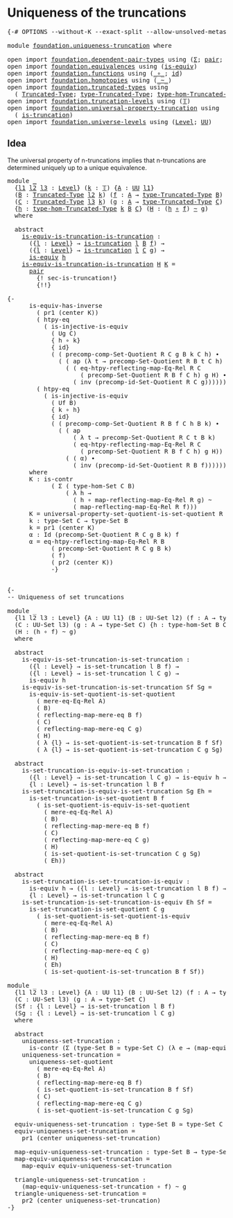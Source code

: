 # Uniqueness of the truncations

<pre class="Agda"><a id="42" class="Symbol">{-#</a> <a id="46" class="Keyword">OPTIONS</a> <a id="54" class="Pragma">--without-K</a> <a id="66" class="Pragma">--exact-split</a> <a id="80" class="Pragma">--allow-unsolved-metas</a> <a id="103" class="Symbol">#-}</a>

<a id="108" class="Keyword">module</a> <a id="115" href="foundation.uniqueness-truncation.html" class="Module">foundation.uniqueness-truncation</a> <a id="148" class="Keyword">where</a>

<a id="155" class="Keyword">open</a> <a id="160" class="Keyword">import</a> <a id="167" href="foundation.dependent-pair-types.html" class="Module">foundation.dependent-pair-types</a> <a id="199" class="Keyword">using</a> <a id="205" class="Symbol">(</a><a id="206" href="foundation-core.dependent-pair-types.html#502" class="Record">Σ</a><a id="207" class="Symbol">;</a> <a id="209" href="foundation-core.dependent-pair-types.html#575" class="InductiveConstructor">pair</a><a id="213" class="Symbol">;</a> <a id="215" href="foundation-core.dependent-pair-types.html#592" class="Field">pr1</a><a id="218" class="Symbol">;</a> <a id="220" href="foundation-core.dependent-pair-types.html#604" class="Field">pr2</a><a id="223" class="Symbol">)</a>
<a id="225" class="Keyword">open</a> <a id="230" class="Keyword">import</a> <a id="237" href="foundation.equivalences.html" class="Module">foundation.equivalences</a> <a id="261" class="Keyword">using</a> <a id="267" class="Symbol">(</a><a id="268" href="foundation-core.equivalences.html#1542" class="Function">is-equiv</a><a id="276" class="Symbol">)</a>
<a id="278" class="Keyword">open</a> <a id="283" class="Keyword">import</a> <a id="290" href="foundation.functions.html" class="Module">foundation.functions</a> <a id="311" class="Keyword">using</a> <a id="317" class="Symbol">(</a><a id="318" href="foundation-core.functions.html#407" class="Function Operator">_∘_</a><a id="321" class="Symbol">;</a> <a id="323" href="foundation-core.functions.html#309" class="Function">id</a><a id="325" class="Symbol">)</a>
<a id="327" class="Keyword">open</a> <a id="332" class="Keyword">import</a> <a id="339" href="foundation.homotopies.html" class="Module">foundation.homotopies</a> <a id="361" class="Keyword">using</a> <a id="367" class="Symbol">(</a><a id="368" href="foundation-core.homotopies.html#545" class="Function Operator">_~_</a><a id="371" class="Symbol">)</a>
<a id="373" class="Keyword">open</a> <a id="378" class="Keyword">import</a> <a id="385" href="foundation.truncated-types.html" class="Module">foundation.truncated-types</a> <a id="412" class="Keyword">using</a>
  <a id="420" class="Symbol">(</a> <a id="422" href="foundation-core.truncated-types.html#1912" class="Function">Truncated-Type</a><a id="436" class="Symbol">;</a> <a id="438" href="foundation-core.truncated-types.html#2047" class="Function">type-Truncated-Type</a><a id="457" class="Symbol">;</a> <a id="459" href="foundation-core.truncated-types.html#10684" class="Function">type-hom-Truncated-Type</a><a id="482" class="Symbol">)</a>
<a id="484" class="Keyword">open</a> <a id="489" class="Keyword">import</a> <a id="496" href="foundation.truncation-levels.html" class="Module">foundation.truncation-levels</a> <a id="525" class="Keyword">using</a> <a id="531" class="Symbol">(</a><a id="532" href="foundation-core.truncation-levels.html#382" class="Datatype">𝕋</a><a id="533" class="Symbol">)</a>
<a id="535" class="Keyword">open</a> <a id="540" class="Keyword">import</a> <a id="547" href="foundation.universal-property-truncation.html" class="Module">foundation.universal-property-truncation</a> <a id="588" class="Keyword">using</a>
  <a id="596" class="Symbol">(</a> <a id="598" href="foundation.universal-property-truncation.html#1970" class="Function">is-truncation</a><a id="611" class="Symbol">)</a>
<a id="613" class="Keyword">open</a> <a id="618" class="Keyword">import</a> <a id="625" href="foundation.universe-levels.html" class="Module">foundation.universe-levels</a> <a id="652" class="Keyword">using</a> <a id="658" class="Symbol">(</a><a id="659" href="Agda.Primitive.html#597" class="Postulate">Level</a><a id="664" class="Symbol">;</a> <a id="666" href="foundation-core.universe-levels.html#222" class="Primitive">UU</a><a id="668" class="Symbol">)</a>
</pre>
## Idea

The universal property of n-truncations implies that n-truncations are determined uniquely up to a unique equivalence.

<pre class="Agda"><a id="812" class="Keyword">module</a> <a id="819" href="foundation.uniqueness-truncation.html#819" class="Module">_</a>
  <a id="823" class="Symbol">{</a><a id="824" href="foundation.uniqueness-truncation.html#824" class="Bound">l1</a> <a id="827" href="foundation.uniqueness-truncation.html#827" class="Bound">l2</a> <a id="830" href="foundation.uniqueness-truncation.html#830" class="Bound">l3</a> <a id="833" class="Symbol">:</a> <a id="835" href="Agda.Primitive.html#597" class="Postulate">Level</a><a id="840" class="Symbol">}</a> <a id="842" class="Symbol">(</a><a id="843" href="foundation.uniqueness-truncation.html#843" class="Bound">k</a> <a id="845" class="Symbol">:</a> <a id="847" href="foundation-core.truncation-levels.html#382" class="Datatype">𝕋</a><a id="848" class="Symbol">)</a> <a id="850" class="Symbol">{</a><a id="851" href="foundation.uniqueness-truncation.html#851" class="Bound">A</a> <a id="853" class="Symbol">:</a> <a id="855" href="foundation-core.universe-levels.html#222" class="Primitive">UU</a> <a id="858" href="foundation.uniqueness-truncation.html#824" class="Bound">l1</a><a id="860" class="Symbol">}</a>
  <a id="864" class="Symbol">(</a><a id="865" href="foundation.uniqueness-truncation.html#865" class="Bound">B</a> <a id="867" class="Symbol">:</a> <a id="869" href="foundation-core.truncated-types.html#1912" class="Function">Truncated-Type</a> <a id="884" href="foundation.uniqueness-truncation.html#827" class="Bound">l2</a> <a id="887" href="foundation.uniqueness-truncation.html#843" class="Bound">k</a><a id="888" class="Symbol">)</a> <a id="890" class="Symbol">(</a><a id="891" href="foundation.uniqueness-truncation.html#891" class="Bound">f</a> <a id="893" class="Symbol">:</a> <a id="895" href="foundation.uniqueness-truncation.html#851" class="Bound">A</a> <a id="897" class="Symbol">→</a> <a id="899" href="foundation-core.truncated-types.html#2047" class="Function">type-Truncated-Type</a> <a id="919" href="foundation.uniqueness-truncation.html#865" class="Bound">B</a><a id="920" class="Symbol">)</a>
  <a id="924" class="Symbol">(</a><a id="925" href="foundation.uniqueness-truncation.html#925" class="Bound">C</a> <a id="927" class="Symbol">:</a> <a id="929" href="foundation-core.truncated-types.html#1912" class="Function">Truncated-Type</a> <a id="944" href="foundation.uniqueness-truncation.html#830" class="Bound">l3</a> <a id="947" href="foundation.uniqueness-truncation.html#843" class="Bound">k</a><a id="948" class="Symbol">)</a> <a id="950" class="Symbol">(</a><a id="951" href="foundation.uniqueness-truncation.html#951" class="Bound">g</a> <a id="953" class="Symbol">:</a> <a id="955" href="foundation.uniqueness-truncation.html#851" class="Bound">A</a> <a id="957" class="Symbol">→</a> <a id="959" href="foundation-core.truncated-types.html#2047" class="Function">type-Truncated-Type</a> <a id="979" href="foundation.uniqueness-truncation.html#925" class="Bound">C</a><a id="980" class="Symbol">)</a>
  <a id="984" class="Symbol">{</a><a id="985" href="foundation.uniqueness-truncation.html#985" class="Bound">h</a> <a id="987" class="Symbol">:</a> <a id="989" href="foundation-core.truncated-types.html#10684" class="Function">type-hom-Truncated-Type</a> <a id="1013" href="foundation.uniqueness-truncation.html#843" class="Bound">k</a> <a id="1015" href="foundation.uniqueness-truncation.html#865" class="Bound">B</a> <a id="1017" href="foundation.uniqueness-truncation.html#925" class="Bound">C</a><a id="1018" class="Symbol">}</a> <a id="1020" class="Symbol">(</a><a id="1021" href="foundation.uniqueness-truncation.html#1021" class="Bound">H</a> <a id="1023" class="Symbol">:</a> <a id="1025" class="Symbol">(</a><a id="1026" href="foundation.uniqueness-truncation.html#985" class="Bound">h</a> <a id="1028" href="foundation-core.functions.html#407" class="Function Operator">∘</a> <a id="1030" href="foundation.uniqueness-truncation.html#891" class="Bound">f</a><a id="1031" class="Symbol">)</a> <a id="1033" href="foundation-core.homotopies.html#545" class="Function Operator">~</a> <a id="1035" href="foundation.uniqueness-truncation.html#951" class="Bound">g</a><a id="1036" class="Symbol">)</a>
  <a id="1040" class="Keyword">where</a>

  <a id="1049" class="Keyword">abstract</a>
    <a id="1062" href="foundation.uniqueness-truncation.html#1062" class="Function">is-equiv-is-truncation-is-truncation</a> <a id="1099" class="Symbol">:</a>
      <a id="1107" class="Symbol">({</a><a id="1109" href="foundation.uniqueness-truncation.html#1109" class="Bound">l</a> <a id="1111" class="Symbol">:</a> <a id="1113" href="Agda.Primitive.html#597" class="Postulate">Level</a><a id="1118" class="Symbol">}</a> <a id="1120" class="Symbol">→</a> <a id="1122" href="foundation.universal-property-truncation.html#1970" class="Function">is-truncation</a> <a id="1136" href="foundation.uniqueness-truncation.html#1109" class="Bound">l</a> <a id="1138" href="foundation.uniqueness-truncation.html#865" class="Bound">B</a> <a id="1140" href="foundation.uniqueness-truncation.html#891" class="Bound">f</a><a id="1141" class="Symbol">)</a> <a id="1143" class="Symbol">→</a>
      <a id="1151" class="Symbol">({</a><a id="1153" href="foundation.uniqueness-truncation.html#1153" class="Bound">l</a> <a id="1155" class="Symbol">:</a> <a id="1157" href="Agda.Primitive.html#597" class="Postulate">Level</a><a id="1162" class="Symbol">}</a> <a id="1164" class="Symbol">→</a> <a id="1166" href="foundation.universal-property-truncation.html#1970" class="Function">is-truncation</a> <a id="1180" href="foundation.uniqueness-truncation.html#1153" class="Bound">l</a> <a id="1182" href="foundation.uniqueness-truncation.html#925" class="Bound">C</a> <a id="1184" href="foundation.uniqueness-truncation.html#951" class="Bound">g</a><a id="1185" class="Symbol">)</a> <a id="1187" class="Symbol">→</a>
      <a id="1195" href="foundation-core.equivalences.html#1542" class="Function">is-equiv</a> <a id="1204" href="foundation.uniqueness-truncation.html#985" class="Bound">h</a>
    <a id="1210" href="foundation.uniqueness-truncation.html#1062" class="Function">is-equiv-is-truncation-is-truncation</a> <a id="1247" href="foundation.uniqueness-truncation.html#1247" class="Bound">H</a> <a id="1249" href="foundation.uniqueness-truncation.html#1249" class="Bound">K</a> <a id="1251" class="Symbol">=</a>
      <a id="1259" href="foundation-core.dependent-pair-types.html#575" class="InductiveConstructor">pair</a>
        <a id="1272" class="Hole">{! sec-is-truncation!}</a>
        <a id="1303" class="Hole">{!!}</a>

<a id="1309" class="Comment">{-
      is-equiv-has-inverse 
        ( pr1 (center K))
        ( htpy-eq
          ( is-injective-is-equiv
            ( Ug C)
            { h ∘ k}
            { id}
            ( ( precomp-comp-Set-Quotient R C g B k C h) ∙
              ( ( ap (λ t → precomp-Set-Quotient R B t C h) α) ∙
                ( ( eq-htpy-reflecting-map-Eq-Rel R C
                    ( precomp-Set-Quotient R B f C h) g H) ∙
                  ( inv (precomp-id-Set-Quotient R C g)))))))
        ( htpy-eq
          ( is-injective-is-equiv
            ( Uf B)
            { k ∘ h}
            { id}
            ( ( precomp-comp-Set-Quotient R B f C h B k) ∙
              ( ( ap
                  ( λ t → precomp-Set-Quotient R C t B k)
                  ( eq-htpy-reflecting-map-Eq-Rel R C
                    ( precomp-Set-Quotient R B f C h) g H)) ∙
                ( ( α) ∙
                  ( inv (precomp-id-Set-Quotient R B f)))))))
      where
      K : is-contr
            ( Σ ( type-hom-Set C B)
                ( λ h →
                  ( h ∘ map-reflecting-map-Eq-Rel R g) ~
                  ( map-reflecting-map-Eq-Rel R f)))
      K = universal-property-set-quotient-is-set-quotient R C g Ug B f
      k : type-Set C → type-Set B
      k = pr1 (center K)
      α : Id (precomp-Set-Quotient R C g B k) f
      α = eq-htpy-reflecting-map-Eq-Rel R B
            ( precomp-Set-Quotient R C g B k)
            ( f)
            ( pr2 (center K))
            -}</a>

  
<a id="2765" class="Comment">{-
-- Uniqueness of set truncations

module _
  {l1 l2 l3 : Level} {A : UU l1} (B : UU-Set l2) (f : A → type-Set B)
  (C : UU-Set l3) (g : A → type-Set C) {h : type-hom-Set B C}
  (H : (h ∘ f) ~ g)
  where

  abstract
    is-equiv-is-set-truncation-is-set-truncation :
      ({l : Level} → is-set-truncation l B f) →
      ({l : Level} → is-set-truncation l C g) →
      is-equiv h
    is-equiv-is-set-truncation-is-set-truncation Sf Sg =
      is-equiv-is-set-quotient-is-set-quotient
        ( mere-eq-Eq-Rel A)
        ( B)
        ( reflecting-map-mere-eq B f)
        ( C)
        ( reflecting-map-mere-eq C g)
        ( H)
        ( λ {l} → is-set-quotient-is-set-truncation B f Sf)
        ( λ {l} → is-set-quotient-is-set-truncation C g Sg)

  abstract
    is-set-truncation-is-equiv-is-set-truncation :
      ({l : Level} → is-set-truncation l C g) → is-equiv h → 
      {l : Level} → is-set-truncation l B f
    is-set-truncation-is-equiv-is-set-truncation Sg Eh =
      is-set-truncation-is-set-quotient B f
        ( is-set-quotient-is-equiv-is-set-quotient
          ( mere-eq-Eq-Rel A)
          ( B)
          ( reflecting-map-mere-eq B f)
          ( C)
          ( reflecting-map-mere-eq C g)
          ( H)
          ( is-set-quotient-is-set-truncation C g Sg)
          ( Eh))

  abstract
    is-set-truncation-is-set-truncation-is-equiv :
      is-equiv h → ({l : Level} → is-set-truncation l B f) →
      {l : Level} → is-set-truncation l C g
    is-set-truncation-is-set-truncation-is-equiv Eh Sf =
      is-set-truncation-is-set-quotient C g
        ( is-set-quotient-is-set-quotient-is-equiv
          ( mere-eq-Eq-Rel A)
          ( B)
          ( reflecting-map-mere-eq B f)
          ( C)
          ( reflecting-map-mere-eq C g)
          ( H)
          ( Eh)
          ( is-set-quotient-is-set-truncation B f Sf))

module _
  {l1 l2 l3 : Level} {A : UU l1} (B : UU-Set l2) (f : A → type-Set B)
  (C : UU-Set l3) (g : A → type-Set C)
  (Sf : {l : Level} → is-set-truncation l B f)
  (Sg : {l : Level} → is-set-truncation l C g)
  where

  abstract
    uniqueness-set-truncation :
      is-contr (Σ (type-Set B ≃ type-Set C) (λ e → (map-equiv e ∘ f) ~ g))
    uniqueness-set-truncation =
      uniqueness-set-quotient
        ( mere-eq-Eq-Rel A)
        ( B)
        ( reflecting-map-mere-eq B f)
        ( is-set-quotient-is-set-truncation B f Sf)
        ( C)
        ( reflecting-map-mere-eq C g)
        ( is-set-quotient-is-set-truncation C g Sg)
  
  equiv-uniqueness-set-truncation : type-Set B ≃ type-Set C
  equiv-uniqueness-set-truncation =
    pr1 (center uniqueness-set-truncation)

  map-equiv-uniqueness-set-truncation : type-Set B → type-Set C
  map-equiv-uniqueness-set-truncation =
    map-equiv equiv-uniqueness-set-truncation

  triangle-uniqueness-set-truncation :
    (map-equiv-uniqueness-set-truncation ∘ f) ~ g
  triangle-uniqueness-set-truncation =
    pr2 (center uniqueness-set-truncation)
-}</a>
</pre>